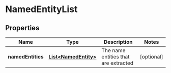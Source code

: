 
# NamedEntityList

## Properties
Name | Type | Description | Notes
------------ | ------------- | ------------- | -------------
**namedEntities** | [**List&lt;NamedEntity&gt;**](NamedEntity.md) | The name entities that are extracted |  [optional]



